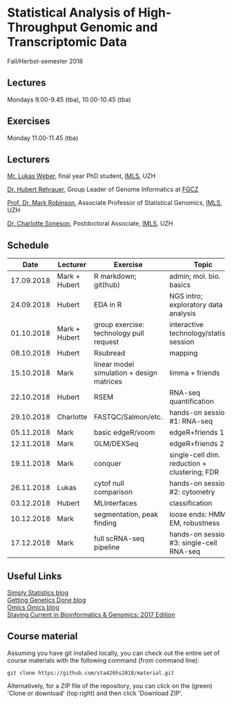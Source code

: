 # Statistical Analysis of High-Throughput Genomic and Transcriptomic Data 
Fall/Herbst-semester 2018

## Lectures
Mondays 9.00-9.45 (tba), 10.00-10.45 (tba)

## Exercises
Monday 11.00-11.45 (tba)

## Lecturers

[Mr. Lukas Weber](https://twitter.com/lmwebr), final year PhD student, [IMLS](http://www.imls.uzh.ch/index.html), UZH  

[Dr. Hubert Rehrauer](http://www.fgcz.ch/the-center/people/rehrauer.html), Group Leader of Genome Informatics at [FGCZ](http://www.fgcz.ch/)  

[Prof. Dr. Mark Robinson](https://robinsonlabuzh.github.io/), Associate Professor of Statistical Genomics, [IMLS](http://www.imls.uzh.ch/index.html), UZH  

[Dr. Charlotte Soneson](http://csoneson.github.io/), Postdoctoral Associate, [IMLS](http://www.imls.uzh.ch/index.html), UZH  


## Schedule

| Date  | Lecturer | Exercise | Topic | JC1 | JC2 
| --- | --- | --- | --- | --- | --- | 
| 17.09.2018  | Mark + Hubert  | R markdown; git(hub) | admin; mol. bio. basics | | | 
| 24.09.2018  | Hubert | EDA in R | NGS intro; exploratory data analysis | | | 
| 01.10.2018  | Mark + Hubert | group exercise: technology pull request | interactive technology/statistics session  | | | 
| 08.10.2018  | Hubert | Rsubread | mapping  | | | 
| 15.10.2018  | Mark | linear model simulation + design matrices | limma + friends   | | | 
| 22.10.2018  | Hubert | RSEM | RNA-seq quantification   | | | 
| 29.10.2018  | Charlotte | FASTQC/Salmon/etc. | hands-on session #1: RNA-seq  | X | X | 
| 05.11.2018  | Mark | basic edgeR/voom | edgeR+friends 1 | |  | 
| 12.11.2018  | Mark | GLM/DEXSeq | edgeR+friends 2  |  |  | 
| 19.11.2018  | Mark | conquer | single-cell dim. reduction + clustering; FDR  |  |  | 
| 26.11.2018  | Lukas | cytof null comparison | hands-on session #2: cytometry  | X | X | 
| 03.12.2018  | Hubert | MLInterfaces | classification  |  |  | 
| 10.12.2018  | Mark | segmentation, peak finding | loose ends: HMM, EM, robustness   | | | 
| 17.12.2018  | Mark | full scRNA-seq pipeline | hands-on session #3: single-cell RNA-seq  | X | X | 


## Useful Links
[Simply Statistics blog](http://simplystatistics.org/archive/)  
[Getting Genetics Done blog](http://www.gettinggeneticsdone.com/)  
[Omics Omics blog](http://omicsomics.blogspot.ch/)  
[Staying Current in Bioinformatics & Genomics: 2017 Edition](http://www.gettinggeneticsdone.com/2017/02/staying-current-in-bioinformatics-genomics-2017.html)

## Course material

Assuming you have git installed locally, you can check out the entire set of course materials with the following command (from command line):
```
git clone https://github.com/sta426hs2018/material.git
```  
Alternatively, for a ZIP file of the repository, you can click on the (green) 'Clone or download' (top right) and then click 'Download ZIP'.
